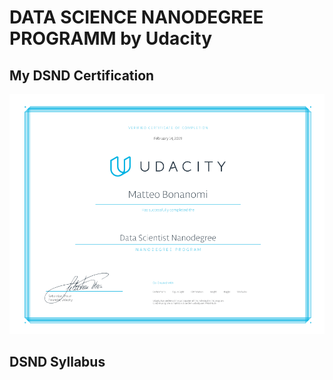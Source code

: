 # DATA SCIENCE NANODEGREE PROGRAMM by Udacity

## My DSND Certification

![dsnd certification](dsnd.png)

## DSND Syllabus